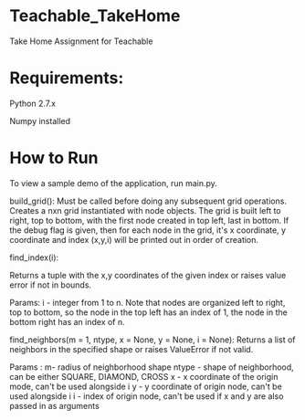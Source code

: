 # Teachable_TakeHome
Take Home Assignment for Teachable

# Requirements:

Python 2.7.x

Numpy installed


# How to Run
To view a sample demo of the application, run main.py.


build_grid(): Must be called before doing any subsequent grid operations. Creates a nxn grid instantiated with node objects. The grid is built left to right, top to bottom, with the first node created in top left, last in bottom. 
If the debug flag is given, then for each node in the grid, it's x coordinate, y coordinate and index (x,y,i) will be printed out in order of creation.


find_index(i): 

Returns a tuple with the x,y coordinates of the given index or raises value error if not in bounds. 

Params:
i - integer from 1 to n. Note that nodes are organized left to right, top to bottom, so the node in the top left has an index of 1, the node in the bottom right has an index of n.

find_neighbors(m = 1, ntype,  x = None, y = None, i = None):
Returns a list of neighbors in the specified shape or raises ValueError if not valid. 

Params :
m- radius of neighborhood shape
ntype - shape of neighborhood, can be either SQUARE, DIAMOND, CROSS
x - x coordinate of the origin mode, can't be used alongside i
y - y coordinate of origin node, can't be used alongside i
i - index of origin node, can't be used if x and y are also passed in as arguments




